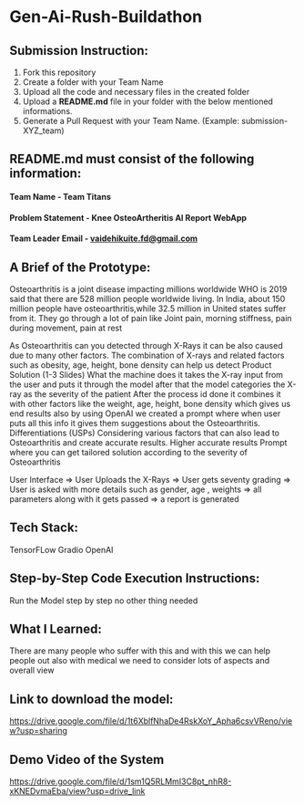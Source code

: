 # Gen-Ai-Rush-Buildathon

## Submission Instruction:
  1. Fork this repository
  2. Create a folder with your Team Name
  3. Upload all the code and necessary files in the created folder
  4. Upload a **README.md** file in your folder with the below mentioned informations.
  5. Generate a Pull Request with your Team Name. (Example: submission-XYZ_team)

## README.md must consist of the following information:

#### Team Name - Team Titans
#### Problem Statement - Knee OsteoArtheritis AI Report WebApp
#### Team Leader Email - vaidehikuite.fd@gmail.com

## A Brief of the Prototype:
  Osteoarthritis is a joint disease impacting millions worldwide 
WHO is 2019 said that there are 528 million people worldwide living.
In India, about 150 million people have osteoarthritis,while 32.5 million in United states suffer from it. 
They go through a lot of pain like Joint pain, morning stiffness, pain during movement, pain at rest 

As Osteoarthritis can you detected through X-Rays it can be also caused due to many other factors. 
The combination of X-rays and related factors such as obesity, age, height, bone density can help us detect 
Product Solution (1-3 Slides)
What the machine does it takes the X-ray input from the user and puts it through the model after that the model categories the X-ray as the severity of the patient 
After the process id done it combines it with other factors like the weight, age, height, bone density which gives us end results also by using OpenAI we created a prompt where when user puts all this info it gives them suggestions about the Osteoarthritis. 
Differentiations (USPs)
Considering various factors that can also lead to Osteoarthritis and create accurate results.
Higher accurate results 
Prompt where you can get tailored solution according to the severity of Osteoarthritis

User Interface => User Uploads the X-Rays => User gets seventy grading => User is asked with more details such as gender, age , weights  => all parameters along with it gets passed => a report is generated 


  
## Tech Stack: 
  TensorFLow
  Gradio
  OpenAI
   
## Step-by-Step Code Execution Instructions:
  Run the Model step by step no other thing needed
  
## What I Learned:
   There are many people who suffer with this and with this we can help people out also with medical we need to consider lots of aspects and overall view

## Link to download the model:
   https://drive.google.com/file/d/1t6XblfNhaDe4RskXoY_Apha6csvVReno/view?usp=sharing

## Demo Video of the System
   https://drive.google.com/file/d/1sm1Q5RLMmI3C8pt_nhR8-xKNEDvmaEba/view?usp=drive_link
